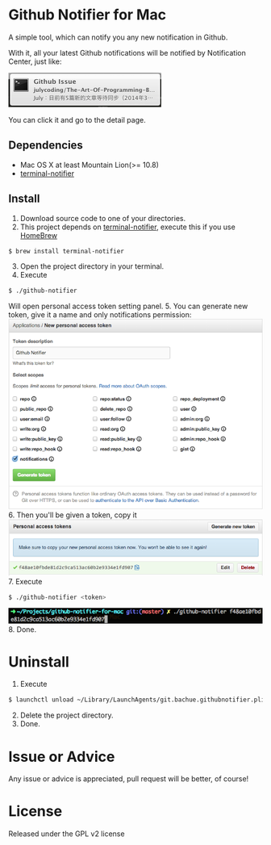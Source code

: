 # Github Notifier for Mac

A simple tool, which can notify you any new notification in Github.

With it, all your latest Github notifications will be notified by Notification Center, just like:

![](imgs/notification_1.png)

You can click it and go to the detail page.

## Dependencies

- Mac OS X at least Mountain Lion(>= 10.8)
- [terminal-notifier](https://github.com/alloy/terminal-notifier)

## Install

1. Download source code to one of your directories.
2. This project depends on [terminal-notifier](https://github.com/alloy/terminal-notifier),
execute this if you use [HomeBrew](http://brew.sh/)

  ```sh
  $ brew install terminal-notifier
  ```

3. Open the project directory in your terminal.
4. Execute

  ```sh
  $ ./github-notifier
  ```

  Will open personal access token setting panel.
5. You can generate new token, give it a name and only notifications permission:
  ![](imgs/tutorial_1.png)
6. Then you'll be given a token, copy it
  ![](imgs/tutorial_2.png)
7. Execute

  ```sh
  $ ./github-notifier <token>
  ```

  ![](imgs/tutorial_3.png)
8. Done.

# Uninstall

1. Execute

  ```sh
  $ launchctl unload ~/Library/LaunchAgents/git.bachue.githubnotifier.plist
  ```

2. Delete the project directory.
3. Done.

# Issue or Advice

Any issue or advice is appreciated, pull request will be better, of course!

# License

Released under the GPL v2 license
